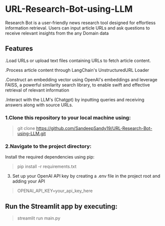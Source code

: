 # URL-Research-Bot-using-LLM
Research Bot is a user-friendly news research tool designed for effortless information retrieval. Users can input article URLs and ask questions to receive relevant insights from the any Domain data
## Features
.Load URLs or upload text files containing URLs to fetch article content.

.Process article content through LangChain's UnstructuredURL Loader

.Construct an embedding vector using OpenAI's embeddings and leverage FAISS, a powerful similarity search library, to enable swift and effective retrieval of relevant information

.Interact with the LLM's (Chatgpt) by inputting queries and receiving answers along with source URLs.

### 1.Clone this repository to your local machine using:

> git clone https://github.com/SandeepSandy19/URL-Research-Bot-using-LLM.git

### 2.Navigate to the project directory:


Install the required dependencies using pip:
> pip install -r requirements.txt

3. Set up your OpenAI API key by creating a .env file in the project root and adding your API

> OPENAI_API_KEY=your_api_key_here


## Run the Streamlit app by executing:
> streamlit run main.py

